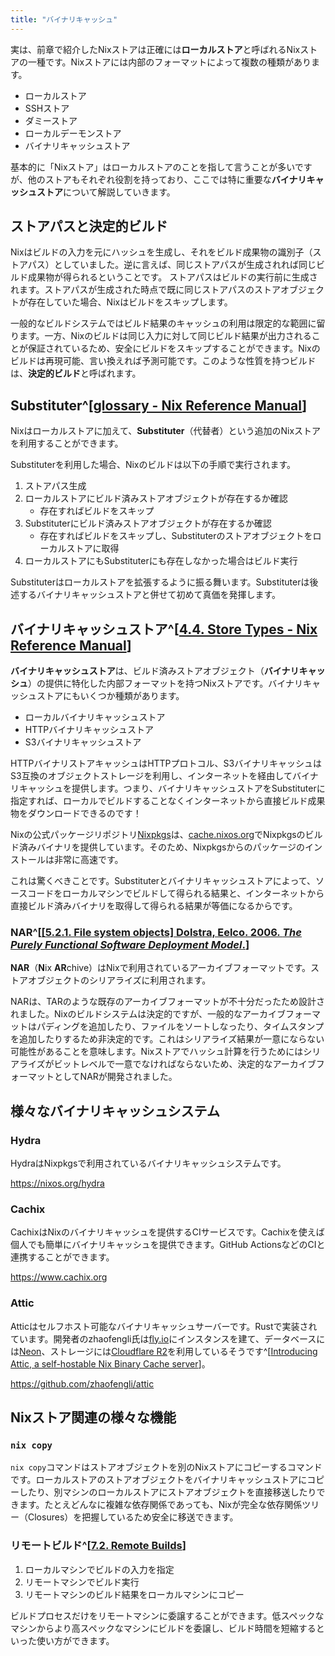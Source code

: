 ```yaml
---
title: "バイナリキャッシュ"
---
```


実は、前章で紹介したNixストアは正確には**ローカルストア**と呼ばれるNixストアの一種です。Nixストアには内部のフォーマットによって複数の種類があります。

- ローカルストア
- SSHストア
- ダミーストア
- ローカルデーモンストア
- バイナリキャッシュストア

基本的に「Nixストア」はローカルストアのことを指して言うことが多いですが、他のストアもそれぞれ役割を持っており、ここでは特に重要な**バイナリキャッシュストア**について解説していきます。

## ストアパスと決定的ビルド

Nixはビルドの入力を元にハッシュを生成し、それをビルド成果物の識別子（ストアパス）としていました。逆に言えば、同じストアパスが生成されれば同じビルド成果物が得られるということです。
ストアパスはビルドの実行前に生成されます。ストアパスが生成された時点で既に同じストアパスのストアオブジェクトが存在していた場合、Nixはビルドをスキップします。

一般的なビルドシステムではビルド結果のキャッシュの利用は限定的な範囲に留ります。一方、Nixのビルドは同じ入力に対して同じビルド結果が出力されることが保証されているため、安全にビルドをスキップすることができます。Nixのビルドは再現可能、言い換えれば予測可能です。このような性質を持つビルドは、**決定的ビルド**と呼ばれます。

## Substituter^[[glossary - Nix Reference Manual](https://nixos.org/manual/nix/stable/glossary#gloss-substituter)]

Nixはローカルストアに加えて、**Substituter**（代替者）という追加のNixストアを利用することができます。

Substituterを利用した場合、Nixのビルドは以下の手順で実行されます。

1. ストアパス生成
2. ローカルストアにビルド済みストアオブジェクトが存在するか確認
   - 存在すればビルドをスキップ
3. Substituterにビルド済みストアオブジェクトが存在するか確認
   - 存在すればビルドをスキップし、Substituterのストアオブジェクトをローカルストアに取得
4. ローカルストアにもSubstituterにも存在しなかった場合はビルド実行

Substituterはローカルストアを拡張するように振る舞います。Substituterは後述するバイナリキャッシュストアと併せて初めて真価を発揮します。

## バイナリキャッシュストア^[[4.4. Store Types - Nix Reference Manual](https://nixos.org/manual/nix/stable/store/types/)]

**バイナリキャッシュストア**は、ビルド済みストアオブジェクト（**バイナリキャッシュ**）の提供に特化した内部フォーマットを持つNixストアです。バイナリキャッシュストアにもいくつか種類があります。

- ローカルバイナリキャッシュストア
- HTTPバイナリキャッシュストア
- S3バイナリキャッシュストア

HTTPバイナリストアキャッシュはHTTPプロトコル、S3バイナリキャッシュはS3互換のオブジェクトストレージを利用し、インターネットを経由してバイナリキャッシュを提供します。つまり、バイナリキャッシュストアをSubstituterに指定すれば、ローカルでビルドすることなくインターネットから直接ビルド成果物をダウンロードできるのです！

Nixの公式パッケージリポジトリ[Nixpkgs](https://github.com/NixOS/nixpkgs)は、[cache.nixos.org](https://cache.nixos.org)でNixpkgsのビルド済みバイナリを提供しています。そのため、Nixpkgsからのパッケージのインストールは非常に高速です。

これは驚くべきことです。Substituterとバイナリキャッシュストアによって、ソースコードをローカルマシンでビルドして得られる結果と、インターネットから直接ビルド済みバイナリを取得して得られる結果が等価になるからです。

### NAR^[[[5.2.1. File system objects] Dolstra, Eelco. 2006. _The Purely Functional Software Deployment Model_.](https://edolstra.github.io/pubs/phd-thesis.pdf)]

**NAR**（**N**ix **AR**chive）はNixで利用されているアーカイブフォーマットです。ストアオブジェクトのシリアライズに利用されます。

NARは、TARのような既存のアーカイブフォーマットが不十分だったため設計されました。Nixのビルドシステムは決定的ですが、一般的なアーカイブフォーマットはパディングを追加したり、ファイルをソートしなったり、タイムスタンプを追加したりするため非決定的です。これはシリアライズ結果が一意にならない可能性があることを意味します。Nixストアでハッシュ計算を行うためにはシリアライズがビットレベルで一意でなければならないため、決定的なアーカイブフォーマットとしてNARが開発されました。

## 様々なバイナリキャッシュシステム

### Hydra

HydraはNixpkgsで利用されているバイナリキャッシュシステムです。

https://nixos.org/hydra

### Cachix

CachixはNixのバイナリキャッシュを提供するCIサービスです。Cachixを使えば個人でも簡単にバイナリキャッシュを提供できます。GitHub ActionsなどのCIと連携することができます。

https://www.cachix.org

### Attic

Atticはセルフホスト可能なバイナリキャッシュサーバーです。Rustで実装されています。開発者のzhaofengli氏は[fly.io](https://fly.io)にインスタンスを建て、データベースには[Neon](https://neon.tech)、ストレージには[Cloudflare R2](https://developers.cloudflare.com/r2/)を利用しているそうです^[[Introducing Attic, a self-hostable Nix Binary Cache server](https://discourse.nixos.org/t/introducing-attic-a-self-hostable-nix-binary-cache-server/24343)]。

https://github.com/zhaofengli/attic

## Nixストア関連の様々な機能

### `nix copy`

`nix copy`コマンドはストアオブジェクトを別のNixストアにコピーするコマンドです。ローカルストアのストアオブジェクトをバイナリキャッシュストアにコピーしたり、別マシンのローカルストアにストアオブジェクトを直接移送したりできます。たとえどんなに複雑な依存関係であっても、Nixが完全な依存関係ツリー（Closures）を把握しているため安全に移送できます。

### リモートビルド^[[7.2. Remote Builds](https://nixos.org/manual/nix/stable/advanced-topics/distributed-builds)]

1. ローカルマシンでビルドの入力を指定
2. リモートマシンでビルド実行
3. リモートマシンのビルド結果をローカルマシンにコピー

ビルドプロセスだけをリモートマシンに委譲することができます。低スペックなマシンからより高スペックなマシンにビルドを委譲し、ビルド時間を短縮するといった使い方ができます。
